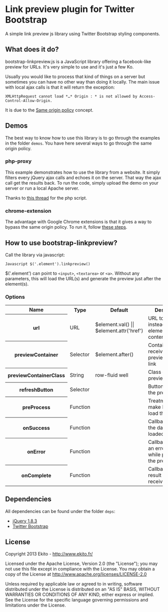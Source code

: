 # Link preview plugin for Twitter Bootstrap

A simple link preview js library using Twitter Bootstrap styling components.

## What does it do?

bootstrap-linkpreview.js is a JavaScript library offering a facebook-like preview for URLs. It's very simple to use and it's just a few Ko.

Usually you would like to process that kind of things on a server but sometimes you can have no other way than doing it locally. The main issue with local ajax calls is that it will return the exception:

``
XMLHttpRequest cannot load *…* Origin : * is not allowed by Access-Control-Allow-Origin.
``

It is due to the [Same origin policy](http://en.wikipedia.org/wiki/Same_origin_policy) concept.

## Demos

The best way to know how to use this library is to go through the examples in the folder `demos`. You have here several ways to go through the same origin policy.

### php-proxy

This example demonstrates how to use the library from a website. It simply filters every jQuery ajax calls and echoes it on the server. That way the ajax call get the results back. To run the code, simply upload the demo on your server or run a local Apache server.

Thanks to [this thread](http://stackoverflow.com/a/12683591/334209) for the php script.

### chrome-extension

The advantage with Google Chrome extensions is that it gives a way to bypass the same origin policy. To run it, follow [these steps](http://developer.chrome.com/extensions/getstarted.html#unpacked).


## How to use bootstrap-linkpreview?

Call the library via javascript:

``Javascript
$('.element').linkpreview()
``

$('.element') can point to `<input>`, `<textarea>` or `<a>`. Without any parameters, this will load the URL(s) and generate the preview just after the element(s).

### Options

<table>
  <tr>
    <th>Name</th>
    <th>Type</th>
    <th>Default</th>
    <th>Description</th>
  </tr>
  <tr>
    <th>url</th>
    <td>URL</td>
    <td>$element.val() || $element.attr('href')</td>
    <td>URL to use instead of the element's content</td>
  </tr>
  <tr>
    <th>previewContainer</th>
    <td>Selector</td>
    <td>$element.after()</td>
    <td>Container block receiving the preview of the link</td>
  </tr>
  <tr>
    <th>previewContainerClass</th>
    <td>String</td>
    <td>row-fluid well</td>
    <td>Class of the previewContainer</td>
  </tr>
  <tr>
    <th>refreshButton</th>
    <td>Selector</td>
    <td></td>
    <td>Button refreshing the preview</td>
  </tr>
  <tr>
    <th>preProcess</th>
    <td>Function</td>
    <td></td>
    <td>Treatment to make before we load the link</td>
  </tr>
  <tr>
    <th>onSuccess</th>
    <td>Function</td>
    <td></td>
    <td>Callback when the data is loaded</td>
  </tr>
  <tr>
    <th>onError</th>
    <td>Function</td>
    <td></td>
    <td>Callback when an error occurred while processing the preview</td>
  </tr>
  <tr>
    <th>onComplete</th>
    <td>Function</td>
    <td></td>
    <td>Callback when a result has been received</td>
  </tr>
</table>

## Dependencies

All dependencies can be found under the folder `deps`:

- [jQuery 1.8.3](http://jquery.com/)
- [Twitter Bootstrap](http://twitter.github.com/bootstrap/)

## License

Copyright 2013 Ekito - http://www.ekito.fr/
 
Licensed under the Apache License, Version 2.0 (the "License"); you may not use this file except in compliance with the License. You may obtain a copy of the License at http://www.apache.org/licenses/LICENSE-2.0
 
Unless required by applicable law or agreed to in writing, software distributed under the License is distributed on an "AS IS" BASIS, WITHOUT WARRANTIES OR CONDITIONS OF ANY KIND, either express or implied. See the License for the specific language governing permissions and limitations under the License.